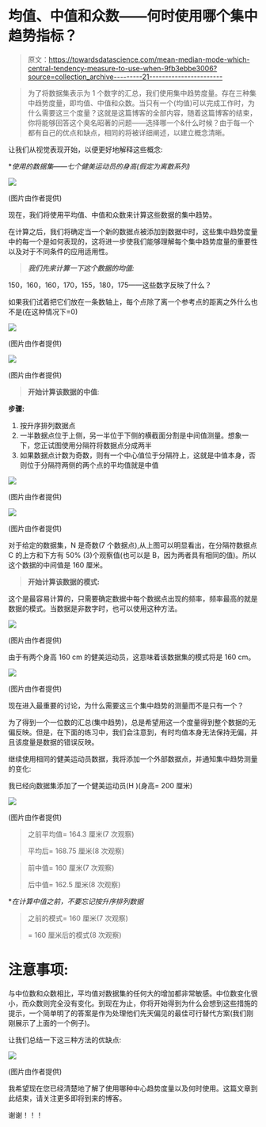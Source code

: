 # 均值、中值和众数——何时使用哪个集中趋势指标？

> 原文：<https://towardsdatascience.com/mean-median-mode-which-central-tendency-measure-to-use-when-9fb3ebbe3006?source=collection_archive---------21----------------------->

> 为了将数据集表示为 1 个数字的汇总，我们使用集中趋势度量。存在三种集中趋势度量，即均值、中值和众数。当只有一个(均值)可以完成工作时，为什么需要这三个度量？这就是这篇博客的全部内容，随着这篇博客的结束，你将能够回答这个臭名昭著的问题——选择哪一个&什么时候？由于每一个都有自己的优点和缺点，相同的将被详细阐述，以建立概念清晰。

让我们从视觉表现开始，以便更好地解释这些概念:

**使用的数据集——七个健美运动员的身高(假定为离散系列)*

![](img/c6bb52c0768f8adf37d4edd0cd5a5798.png)

(图片由作者提供)

现在，我们将使用平均值、中值和众数来计算这些数据的集中趋势。

在计算之后，我们将确定当一个新的数据点被添加到数据中时，这些集中趋势度量中的每一个是如何表现的，这将进一步使我们能够理解每个集中趋势度量的重要性以及对于不同条件的应用适用性。

> ***我们先来计算一下这个数据的均值:***

150，160，160，170，155，180，175——这些数字反映了什么？

如果我们试着把它们放在一条数轴上，每个点除了离一个参考点的距离之外什么也不是(在这种情况下=0)

![](img/58bb6d269ffd50ddf7f9a1e93ffa5c32.png)

(图片由作者提供)

![](img/dbcf0e80249af848f5909fec6153bc1a.png)

(图片由作者提供)

> **开始计算该数据的中值**:

**步骤:**

1.  按升序排列数据点
2.  一半数据点位于上侧，另一半位于下侧的横截面分割是中间值测量。想象一下，您正试图使用分隔符将数据点分成两半
3.  如果数据点计数为奇数，则有一个中心值位于分隔符上，这就是中值本身，否则位于分隔符两侧的两个点的平均值就是中值

![](img/e549e5ac983f559099063ee548f5e84e.png)

(图片由作者提供)

![](img/29e28f74034488e8c6a7096092581a25.png)

(图片由作者提供)

对于给定的数据集，N 是奇数(7 个数据点),从上图可以明显看出，在分隔符数据点 C 的上方和下方有 50% (3)个观察值(也可以是 B，因为两者具有相同的值)。所以这个数据的中间值是 160 厘米。

> **开始计算该数据的模式:**

这个是最容易计算的，只需要确定数据中每个数据点出现的频率，频率最高的就是数据的模式。当数据是非数字时，也可以使用这种方法。

![](img/18f6b407861d3d241b5ac86a90aa23e8.png)

(图片由作者提供)

由于有两个身高 160 cm 的健美运动员，这意味着该数据集的模式将是 160 cm。

![](img/874de826ad5c84b5b7d7ec986c1ba3bb.png)

(图片由作者提供)

现在进入最重要的讨论，为什么需要这三个集中趋势的测量而不是只有一个？

为了得到一个一位数的汇总(集中趋势)，总是希望用这一个度量得到整个数据的无偏反映。但是，在下面的练习中，我们会注意到，有时均值本身无法保持无偏，并且该度量是数据的错误反映。

继续使用相同的健美运动员数据，我将添加一个外部数据点，并通知集中趋势测量的变化:

我已经向数据集添加了一个健美运动员(H )(身高= 200 厘米)

![](img/217c82f5d050aadb5f4ce03cdcba665a.png)

(图片由作者提供)

> 之前平均值= 164.3 厘米(7 次观察)
> 
> 平均后= 168.75 厘米(8 次观察)

> 前中值= 160 厘米(7 次观察)
> 
> 后中值= 162.5 厘米(8 次观察)

**在计算中值之前，不要忘记按升序排列数据*

> 之前的模式= 160 厘米(7 次观察)
> 
> = 160 厘米后的模式(8 次观察)

# 注意事项:

与中位数和众数相比，平均值对数据集的任何大的增加都非常敏感。中位数变化很小，而众数则完全没有变化。到现在为止，你将开始得到为什么会想到这些措施的提示，一个简单明了的答案是作为处理他们先天偏见的最佳可行替代方案(我们刚刚展示了上面的一个例子)。

让我们总结一下这三种方法的优缺点:

![](img/cd24142f83bec3eafad88a5f9678cdec.png)

(图片由作者提供)

我希望现在您已经清楚地了解了使用哪种中心趋势度量以及何时使用。这篇文章到此结束，请关注更多即将到来的博客。

谢谢！！！